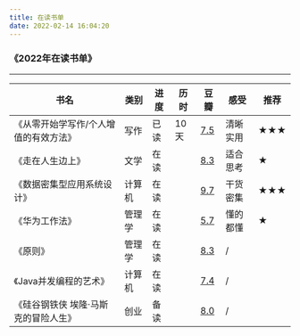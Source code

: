 ```yaml
---
title: 在读书单
date: 2022-02-14 16:04:20
---
```




### 《2022年在读书单》

---


|书名|类别|进度|历时|豆瓣|感受|推荐|
| ---- | ---- | ---- | ---- | ---- | ---- | ---- |
|《从零开始学写作/个人增值的有效方法》|写作|已读|10天|[7.5](https://book.douban.com/subject/30266255/)|清晰实用|**★★★**|
|《走在人生边上》|文学|在读||[8.3](https://book.douban.com/subject/26855800/)|适合思考|**★**|
|《数据密集型应用系统设计》|计算机|在读||[9.7](https://book.douban.com/subject/30329536/)|干货密集|**★★★**|
|《华为工作法》|管理学|在读||[5.7](https://book.douban.com/subject/26932497/)|懂的都懂|**★**|
|《原则》|管理学|在读||[8.3](https://book.douban.com/subject/27608239/)|/||
|《Java并发编程的艺术》|计算机|在读||[7.4](https://book.douban.com/subject/26591326/)|/||
|《硅谷钢铁侠 埃隆·马斯克的冒险人生》|创业|备读||[8.0](https://book.douban.com/subject/26759508/)|/||

